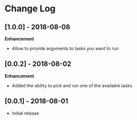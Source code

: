 # Change Log

## [1.0.0] - 2018-08-08

**Enhancement**

- Allow to provide arguments to tasks you want to run

## [0.0.2] - 2018-08-02

**Enhancement**

- Added the ability to pick and run one of the available tasks

## [0.0.1] - 2018-08-01

- Initial release